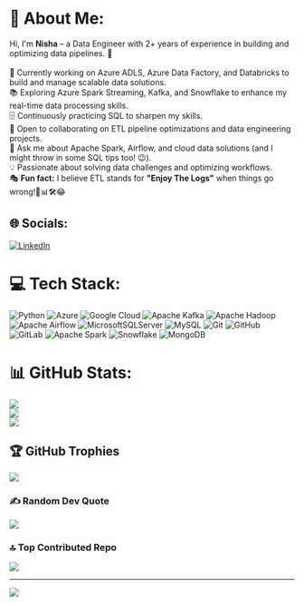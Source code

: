 # 💫 About Me:
Hi, I'm **Nisha** – a Data Engineer with 2+ years of experience in building and optimizing data pipelines. 🚀<br><br>🔨 Currently working on Azure ADLS, Azure Data Factory, and Databricks to build and manage scalable data solutions.<br>📚 Exploring Azure Spark Streaming, Kafka, and Snowflake to enhance my real-time data processing skills.<br>🗄️ Continuously practicing SQL to sharpen my skills.<br>🤝 Open to collaborating on ETL pipeline optimizations and data engineering projects.<br>💬 Ask me about Apache Spark, Airflow, and cloud data solutions (and I might throw in some SQL tips too! 😉).<br>💡 Passionate about solving data challenges and optimizing workflows.<br>🎭 **Fun fact:** I believe ETL stands for **"Enjoy The Logs"** when things go wrong!📜📊🛠️😂


## 🌐 Socials:
[![LinkedIn](https://img.shields.io/badge/LinkedIn-%230077B5.svg?logo=linkedin&logoColor=white)](https://linkedin.com/in/nisha-s-16410917a) 

# 💻 Tech Stack:
![Python](https://img.shields.io/badge/python-3670A0?style=for-the-badge&logo=python&logoColor=ffdd54) ![Azure](https://img.shields.io/badge/azure-%230072C6.svg?style=for-the-badge&logo=microsoftazure&logoColor=white) ![Google Cloud](https://img.shields.io/badge/GoogleCloud-%234285F4.svg?style=for-the-badge&logo=google-cloud&logoColor=white) ![Apache Kafka](https://img.shields.io/badge/Apache%20Kafka-000?style=for-the-badge&logo=apachekafka) ![Apache Hadoop](https://img.shields.io/badge/Apache%20Hadoop-66CCFF?style=for-the-badge&logo=apachehadoop&logoColor=black) ![Apache Airflow](https://img.shields.io/badge/Apache%20Airflow-017CEE?style=for-the-badge&logo=Apache%20Airflow&logoColor=white) ![MicrosoftSQLServer](https://img.shields.io/badge/Microsoft%20SQL%20Server-CC2927?style=for-the-badge&logo=microsoft%20sql%20server&logoColor=white) ![MySQL](https://img.shields.io/badge/mysql-4479A1.svg?style=for-the-badge&logo=mysql&logoColor=white) ![Git](https://img.shields.io/badge/git-%23F05033.svg?style=for-the-badge&logo=git&logoColor=white) ![GitHub](https://img.shields.io/badge/github-%23121011.svg?style=for-the-badge&logo=github&logoColor=white) ![GitLab](https://img.shields.io/badge/gitlab-%23181717.svg?style=for-the-badge&logo=gitlab&logoColor=white) ![Apache Spark](https://img.shields.io/badge/Apache%20Spark-FDEE21?style=for-the-badge&logo=apachespark&logoColor=black) ![Snowflake](https://img.shields.io/badge/snowflake-%2329B5E8.svg?style=for-the-badge&logo=snowflake&logoColor=white) ![MongoDB](https://img.shields.io/badge/MongoDB-%234ea94b.svg?style=for-the-badge&logo=mongodb&logoColor=white)
# 📊 GitHub Stats:
![](https://github-readme-stats.vercel.app/api?username=Nisha789&theme=default&hide_border=false&include_all_commits=true&count_private=true)<br/>
![](https://nirzak-streak-stats.vercel.app/?user=Nisha789&theme=default&hide_border=false)<br/>
![](https://github-readme-stats.vercel.app/api/top-langs/?username=Nisha789&theme=default&hide_border=false&include_all_commits=true&count_private=true&layout=compact)

## 🏆 GitHub Trophies
![](https://github-profile-trophy.vercel.app/?username=Nisha789&theme=radical&no-frame=false&no-bg=true&margin-w=4)

### ✍️ Random Dev Quote
![](https://quotes-github-readme.vercel.app/api?type=horizontal&theme=radical)

### 🔝 Top Contributed Repo
![](https://github-contributor-stats.vercel.app/api?username=Nisha789&limit=5&theme=radical&combine_all_yearly_contributions=true)

---
[![](https://visitcount.itsvg.in/api?id=Nisha789&icon=0&color=0)](https://visitcount.itsvg.in)

<!-- Proudly created with GPRM ( https://gprm.itsvg.in ) -->
